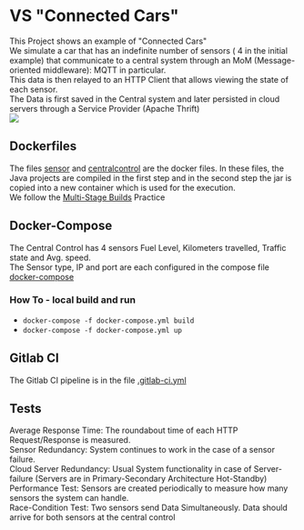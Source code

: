 # VS "Connected Cars" 
This Project shows an example of "Connected Cars"  
We simulate a car that has an indefinite number of sensors ( 4 in the initial example) that communicate to a central system through an MoM (Message-oriented middleware): MQTT in particular.  
This data is then relayed to an HTTP Client that allows viewing the state of each sensor.  
The Data is first saved in the Central system and later persisted in cloud servers through a Service Provider (Apache Thrift)  
![](.VS_Praktikum_Design.png)  
## Dockerfiles

The files [sensor](sensor) and [centralcontrol](centralcontrol) are the docker files. In these files, the Java projects are compiled in the first step and in the second step the jar is copied into a new container which is used for the execution.  
We follow the [Multi-Stage Builds](https://docs.docker.com/develop/develop-images/multistage-build/) Practice   

## Docker-Compose

The Central Control has 4 sensors Fuel Level, Kilometers travelled, Traffic state and Avg. speed.  
The Sensor type, IP and port are each configured in the compose file [docker-compose](docker-compose)  

### How To - local build and run
- `docker-compose -f docker-compose.yml build`  
- `docker-compose -f docker-compose.yml up`  

## Gitlab CI
The Gitlab CI pipeline is in the file [.gitlab-ci.yml](.gitlab-ci.yml)  

## Tests

Average Response Time: The roundabout time of each HTTP Request/Response is measured.  
Sensor Redundancy: System continues to work in the case of a sensor failure.  
Cloud Server Redundancy: Usual System functionality in case of Server-failure (Servers are in Primary-Secondary Architecture Hot-Standby)  
Performance Test: Sensors are created periodically to measure how many sensors the system can handle.  
Race-Condition Test: Two sensors send Data Simultaneously. Data should arrive for both sensors at the central control  


